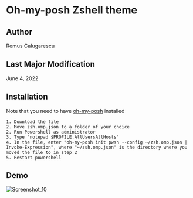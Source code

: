 # Oh-my-posh Zshell theme

## Author
Remus Calugarescu

## Last Major Modification
June 4, 2022

## Installation
Note that you need to have [oh-my-posh](https://ohmyposh.dev/docs/installation/windows) installed
~~~~
1. Download the file
2. Move zsh.omp.json to a folder of your choice
2. Run Powershell as administrator
3. Type "notepad $PROFILE.AllUsersAllHosts"
4. In the file, enter "oh-my-posh init pwsh --config ~/zsh.omp.json | Invoke-Expression", where "~/zsh.omp.json" is the directory where you moved the file to in step 2
5. Restart powershell
~~~~

## Demo
![Screenshot_10](https://user-images.githubusercontent.com/59599955/172030642-e82dfe2f-8bac-442e-84e8-0adef83f8403.png)
